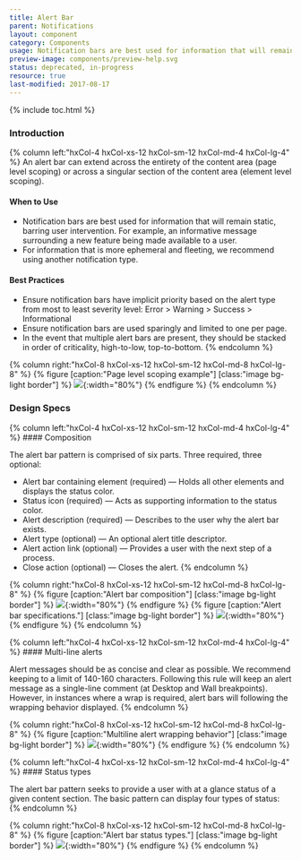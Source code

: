 ```yaml
---
title: Alert Bar
parent: Notifications
layout: component
category: Components
usage: Notification bars are best used for information that will remain static barring user intervention. Such as an Info message surrounding a     new feature available to a user, or an Error notification informing the user there credit card has been unable to be processed this month.
preview-image: components/preview-help.svg
status: deprecated, in-progress
resource: true
last-modified: 2017-08-17
---
```


{% include toc.html %}

### Introduction

<div class="hxRow">
{% column left:"hxCol-4 hxCol-xs-12 hxCol-sm-12 hxCol-md-4 hxCol-lg-4" %}
An alert bar can extend across the entirety of the content area (page level scoping) or across a singular section of the content area (element level scoping).

#### When to Use

* Notification bars are best used for information that will remain static,
  barring user intervention. For example, an informative message surrounding a new
  feature being made available to a user. 
* For information that is more
  ephemeral and fleeting, we recommend using another notification
  type.

#### Best Practices

* Ensure notification bars have implicit priority based on the alert type from most to least severity level: Error > Warning > Success > Informational
* Ensure notification bars are used sparingly and limited to one per page.
* In the event that multiple alert bars are present, they should be stacked in order of criticality, high-to-low, top-to-bottom.
{% endcolumn %}

{% column right:"hxCol-8 hxCol-xs-12 hxCol-sm-12 hxCol-md-8 hxCol-lg-8" %}
{% figure [caption:"Page level scoping example"] [class:"image bg-light border"] %}
 ![]({{site.url}}/assets/images/components/content-areas/alerts/alert-bar-hero.svg){:width="80%"}
{% endfigure %}
{% endcolumn %}
</div>



### Design Specs

<div class="hxRow">
{% column left:"hxCol-4 hxCol-xs-12 hxCol-sm-12 hxCol-md-4 hxCol-lg-4" %}
#### Composition

The alert bar pattern is comprised of six parts. Three required, three
optional:

* Alert bar containing element (required) — Holds all other elements and
  displays the status color.
* Status icon (required) — Acts as supporting information to the status color.
* Alert description (required) — Describes to the user why the alert bar exists.
* Alert type (optional) — An optional alert title descriptor.
* Alert action link (optional) — Provides a user with the next step of a process.
* Close action (optional) — Closes the alert.
{% endcolumn %}

{% column right:"hxCol-8 hxCol-xs-12 hxCol-sm-12 hxCol-md-8 hxCol-lg-8" %}
{% figure [caption:"Alert bar composition"] [class:"image bg-light border"] %}
 ![]({{site.url}}/assets/images/components/content-areas/alerts/alert-bar-composition.svg){:width="80%"}
{% endfigure %}
{% figure [caption:"Alert bar specifications."] [class:"image bg-light border"] %}
 ![]({{site.url}}/assets/images/components/content-areas/alerts/alert-bar-specs.svg){:width="80%"}
{% endfigure %}
{% endcolumn %}
</div>

<div class="hxRow">
{% column left:"hxCol-4 hxCol-xs-12 hxCol-sm-12 hxCol-md-4 hxCol-lg-4" %}
#### Multi-line alerts

Alert messages should be as concise and clear as possible. We recommend keeping to
a limit of 140-160 characters. Following this rule will keep an alert message as a
single-line comment (at Desktop and Wall breakpoints). However, in instances where a
wrap is required, alert bars will following the wrapping behavior displayed.
{% endcolumn %}

{% column right:"hxCol-8 hxCol-xs-12 hxCol-sm-12 hxCol-md-8 hxCol-lg-8" %}
{% figure [caption:"Multiline alert wrapping behavior"] [class:"image bg-light border"] %}
 ![]({{site.url}}/assets/images/components/content-areas/alerts/alert-bar-multiline-alerts.svg){:width="80%"}
{% endfigure %}
{% endcolumn %}
</div>

<div class="hxRow">
{% column left:"hxCol-4 hxCol-xs-12 hxCol-sm-12 hxCol-md-4 hxCol-lg-4" %}
#### Status types

The alert bar pattern seeks to provide a user with at a glance status of a
given content section. The basic pattern can display four types of status:
{% endcolumn %}

{% column right:"hxCol-8 hxCol-xs-12 hxCol-sm-12 hxCol-md-8 hxCol-lg-8" %}
{% figure [caption:"Alert bar status types."] [class:"image bg-light border"] %}
 ![]({{site.url}}/assets/images/components/content-areas/alerts/alert-bar-status-types.svg){:width="80%"}
{% endfigure %}
{% endcolumn %}
</div>



